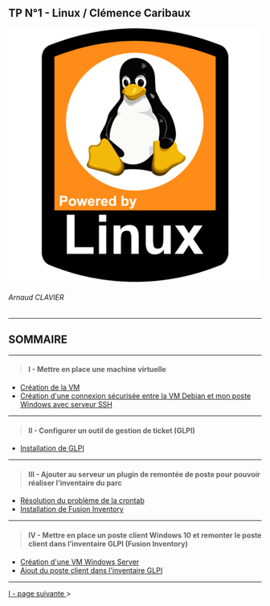 ## TP N°1 - Linux / Clémence Caribaux
![](Img/powered-by-linux.png)
###### Arnaud CLAVIER
---

## SOMMAIRE
---
>#### I -  Mettre en place une machine virtuelle 
- [Création de la VM](https://github.com/Anescoo/Linux-B2-TP1/blob/main/ETAPE1.md)
- [Création d'une connexion sécurisée entre la VM Debian et mon poste Windows avec serveur SSH](https://github.com/Anescoo/Linux-B2-TP1/blob/main/ETAPE2.md)

---
>#### II - Configurer un outil de gestion de ticket (GLPI) 
-  [Installation de GLPI](https://github.com/Anescoo/Linux-B2-TP1/blob/main/ETAPE3.md)
  

---

>####  III - Ajouter au serveur un plugin de remontée de poste pour pouvoir réaliser l’inventaire du parc
- [Résolution du problème de la crontab](https://github.com/Anescoo/Linux-B2-TP1/blob/main/ETAPE5.md)
- [Installation de Fusion Inventory](https://github.com/Anescoo/Linux-B2-TP1/blob/main/ETAPE4.md)

---

>####  IV - Mettre en place un poste client Windows 10 et remonter le poste client dans l’inventaire GLPI (Fusion Inventory)
- [Création d'une VM Windows Server]()
- [Ajout du poste client dans l'inventaire GLPI]()

--- 

[I - page suivante ](https://github.com/Anescoo/Linux-B2-TP1/blob/main/ETAPE1.md) >